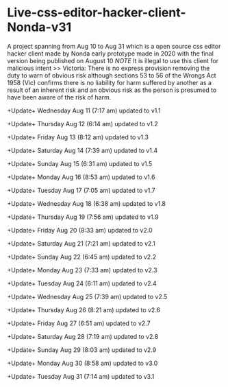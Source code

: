 # Live-css-editor-hacker-client-Nonda-v31
A project spanning from Aug 10 to Aug 31 which is a open source css editor hacker client made by Nonda early prototype made in 2020 with the final version being published on August 10 *NOTE* It is illegal to use this client for malicious intent >> Victoria: There is no express provision removing the duty to warn of obvious risk although sections 53 to 56 of the Wrongs Act 1958 (Vic) confirms there is no liability for harm suffered by another as a result of an inherent risk and an obvious risk as the person is presumed to have been aware of the risk of harm. 

+Update+ Wednesday Aug 11 (7:17 am) updated to v1.1

+Update+ Thursday Aug 12 (6:14 am) updated to v1.2

+Update+ Friday Aug 13 (8:12 am) updated to v1.3

+Update+ Saturday Aug 14 (7:39 am) updated to v1.4

+Update+ Sunday Aug 15 (6:31 am) updated to v1.5

+Update+ Monday Aug 16 (8:53 am) updated to v1.6

+Update+ Tuesday Aug 17 (7:05 am) updated to v1.7

+Update+ Wednesday Aug 18 (6:38 am) updated to v1.8

+Update+ Thursday Aug 19 (7:56 am) updated to v1.9

+Update+ Friday Aug 20 (8:33 am) updated to v2.0

+Update+ Saturday Aug 21 (7:21 am) updated to v2.1

+Update+ Sunday Aug 22 (6:45 am) updated to v2.2

+Update+ Monday Aug 23 (7:33 am) updated to v2.3

+Update+ Tuesday Aug 24 (6:11 am) updated to v2.4

+Update+ Wednesday Aug 25 (7:39 am) updated to v2.5

+Update+ Thursday Aug 26 (8:21 am) updated to v2.6

+Update+ Friday Aug 27 (6:51 am) updated to v2.7

+Update+ Saturday Aug 28 (7:19 am) updated to v2.8

+Update+ Sunday Aug 29 (8:03 am) updated to v2.9

+Update+ Monday Aug 30 (8:58 am) updated to v3.0

+Update+ Tuesday Aug 31 (7:14 am) updated to v3.1
